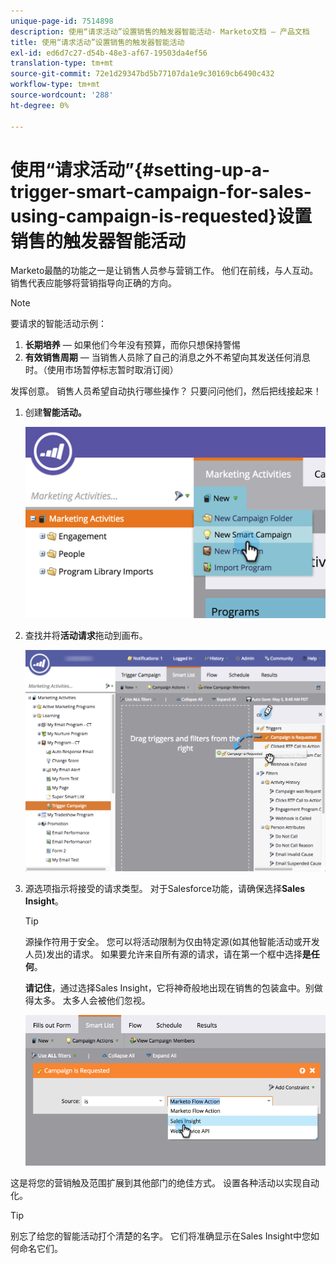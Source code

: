 ```yaml
---
unique-page-id: 7514898
description: 使用“请求活动”设置销售的触发器智能活动- Marketo文档 — 产品文档
title: 使用“请求活动”设置销售的触发器智能活动
exl-id: ed6d7c27-d54b-48e3-af67-19503da4ef56
translation-type: tm+mt
source-git-commit: 72e1d29347bd5b77107da1e9c30169cb6490c432
workflow-type: tm+mt
source-wordcount: '288'
ht-degree: 0%

---
```


# 使用“请求活动”{#setting-up-a-trigger-smart-campaign-for-sales-using-campaign-is-requested}设置销售的触发器智能活动

Marketo最酷的功能之一是让销售人员参与营销工作。 他们在前线，与人互动。 销售代表应能够将营销指导向正确的方向。

>[!NOTE]
>
>要请求的智能活动示例：
>
>1. **长期培养**  — 如果他们今年没有预算，而你只想保持警惕
>1. **有效销售周期**  — 当销售人员除了自己的消息之外不希望向其发送任何消息时。（使用市场暂停标志暂时取消订阅）

>
>
发挥创意。 销售人员希望自动执行哪些操作？ 只要问问他们，然后把线接起来！

1. 创建&#x200B;**智能活动。**

   ![](assets/image2015-5-20-16-3a3-3a25.png)

1. 查找并将&#x200B;**活动请求**&#x200B;拖动到画布。

   ![](assets/campaignfilterdrag.png)

1. 源选项指示将接受的请求类型。 对于Salesforce功能，请确保选择&#x200B;**Sales** **Insight**。

   >[!TIP]
   >
   >源操作符用于安全。 您可以将活动限制为仅由特定源(如其他智能活动或开发人员)发出的请求。 如果要允许来自所有源的请求，请在第一个框中选择&#x200B;**是任何**。
   >
   >**请记住**，通过选择Sales Insight，它将神奇般地出现在销售的包装盒中。别做得太多。 太多人会被他们忽视。

   ![](assets/image2015-5-20-17-3a56-3a56.png)

这是将您的营销触及范围扩展到其他部门的绝佳方式。 设置各种活动以实现自动化。

>[!TIP]
>
>别忘了给您的智能活动打个清楚的名字。 它们将准确显示在Sales Insight中您如何命名它们。

